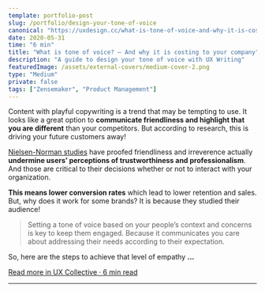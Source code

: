 ```yaml
---
template: portfolio-post
slug: /portfolio/design-your-tone-of-voice
canonical: "https://uxdesign.cc/what-is-tone-of-voice-and-why-it-is-costing-to-your-company-2e37378dac50?source=friends_link&sk=178a6e09c5e39cbc81dc6a72d426fdf1"
date: 2020-05-31
time: "6 min"
title: "What is tone of voice? — And why it is costing to your company"
description: "A guide to design your tone of voice with UX Writing"
featuredImage: /assets/external-covers/medium-cover-2.png
type: "Medium"
private: false
tags: ["Zensemaker", "Product Management"]
---
```


Content with playful copywriting is a trend that may be tempting to use. It looks like a great option to **communicate friendliness and highlight that you are different** than your competitors. But according to research, this is driving your future customers away!

[Nielsen-Norman studies](https://www.nngroup.com/articles/tone-voice-users/) have proofed friendliness and irreverence actually **undermine users’ perceptions of trustworthiness and professionalism**. And those are critical to their decisions whether or not to interact with your organization.

**This means lower conversion rates** which lead to lower retention and sales. But, why does it work for some brands? It is because they studied their audience!

> Setting a tone of voice based on your people’s context and concerns is key to keep them engaged. Because it communicates you care about addressing their needs according to their expectation.

So, here are the steps to achieve that level of empathy **...**

<a href="https://uxdesign.cc/what-is-tone-of-voice-and-why-it-is-costing-to-your-company-2e37378dac50?source=friends_link&sk=178a6e09c5e39cbc81dc6a72d426fdf1">Read more in UX Collective · 6 min read</a>

---
